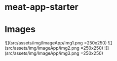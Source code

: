# meat-app-starter



# Images
![](src/assets/img/ImageApp/img1.png =250x250)
![](src/assets/img/ImageApp/img2.png =250x250)
![](src/assets/img/ImageApp/img3.png =250x250)
